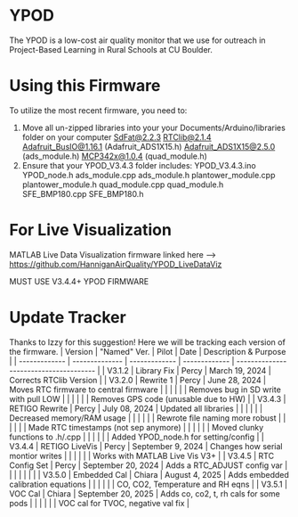 # YPOD
The YPOD is a low-cost air quality monitor that we use for outreach in Project-Based Learning in Rural Schools at CU Boulder.

# Using this Firmware
To utilize the most recent firmware, you need to:
1. Move all un-zipped libraries into your your Documents/Arduino/libraries folder on your computer
	SdFat@2.2.3
	RTClib@2.1.4
	Adafruit_BusIO@1.16.1 (Adafruit_ADS1X15.h)
	Adafruit_ADS1X15@2.5.0 (ads_module.h)
	MCP342x@1.0.4 (quad_module.h)
2. Ensure that your YPOD_V3.4.3 folder includes:
	YPOD_V3.4.3.ino
	YPOD_node.h
	ads_module.cpp
	ads_module.h
	plantower_module.cpp
	plantower_module.h
	quad_module.cpp
	quad_module.h
	SFE_BMP180.cpp
	SFE_BMP180.h

# For Live Visualization
MATLAB Live Data Visualization firmware linked here --> https://github.com/HanniganAirQuality/YPOD_LiveDataViz

MUST USE V3.4.4+ YPOD FIRMWARE

# Update Tracker
Thanks to Izzy for this suggestion! Here we will be tracking each version of the firmware.
| Version       | "Named" Ver.   | Pilot         | Date               | Description & Purpose                  |
| ------------- | -------------- | ------------- | -------------      | -------------------------------------- |
| V3.1.2        | Library Fix    | Percy         | March 19, 2024     | Corrects RTClib Version                |
| V3.2.0        | Rewrite 1      | Percy         | June 28, 2024      | Moves RTC firmware to central firmware |
|               |                |               |                    | Removes bug in SD write with pull LOW  |
|               |                |               |                    | Removes GPS code (unusable due to HW)  |
| V3.4.3        | RETIGO Rewrite | Percy         | July 08, 2024      | Updated all libraries		           |
|               |                |               |                    | Decreased memory/RAM usage 	           |
|               |                |               |                    | Rewrote file naming more robust	       |
|               |                |               |                    | Made RTC timestamps (not sep anymore)  |
|               |                |               |                    | Moved clunky functions to .h/.cpp      |
|               |                |               |                    | Added YPOD_node.h for setting/config   |
| V3.4.4        | RETIGO LiveVis | Percy         | September 9, 2024  | Changes how serial montior writes      |
|               |                |               |                    | Works with MATLAB Live Vis V3+         |
| V3.4.5        | RTC Config Set | Percy         | September 20, 2024 | Adds a RTC_ADJUST config var           |
|				|		 		 |               |					  |                                        |
| V3.5.0        | Embedded Cal   | Chiara        | August 4, 2025     | Adds embedded calibration equations    |
|				|		 		 |               |                    | CO, CO2, Temperature and RH eqns       |
| V3.5.1		| VOC Cal		 | Chiara        | September 20, 2025 | Adds co, co2, t, rh cals for some pods |
|				|				 |				 |					  | VOC cal for TVOC, negative val fix     |
